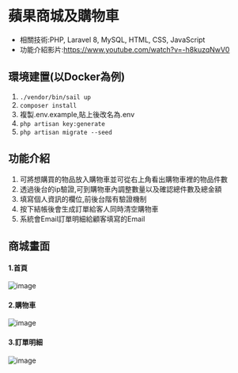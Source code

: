 # 蘋果商城及購物車
* 相關技術:PHP, Laravel 8, MySQL, HTML, CSS, JavaScript
* 功能介紹影片:https://www.youtube.com/watch?v=-h8kuzqNwV0


## 環境建置(以Docker為例)
1. `./vendor/bin/sail up`
2. `composer install`
3. 複製.env.example,貼上後改名為.env
4. `php artisan key:generate`
5. `php artisan migrate --seed`


## 功能介紹
1. 可將想購買的物品放入購物車並可從右上角看出購物車裡的物品件數
2. 透過後台的ip驗證,可到購物車內調整數量以及確認總件數及總金額
3. 填寫個人資訊的欄位,前後台階有驗證機制
4. 按下結帳後會生成訂單給客人同時清空購物車
5. 系統會Email訂單明細給顧客填寫的Email


## 商城畫面
#### 1.首頁
![image](https://i.imgur.com/yZLaIvZ.png)

#### 2.購物車
![image](https://imgur.com/veewEan.png)

#### 3.訂單明細
![image](https://imgur.com/QPdhboR.png)

